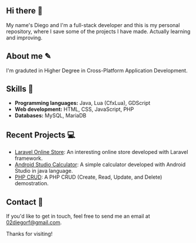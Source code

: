 ## Hi there 👋

My name's Diego and I'm a full-stack developer and this is my personal repository, where I save some of the projects I have made. Actually learning and improving.

## About me ✎

I'm graduted in Higher Degree in Cross-Platform Application Development.

## Skills 🔧

- **Programming languages:** Java, Lua (CfxLua), GDScript
- **Web development:** HTML, CSS, JavaScript, PHP
- **Databases:** MySQL, MariaDB

## Recent Projects 💻

- [Laravel Online Store](https://github.com/DiegR02/LaravelPHP_OnlineStore): An interesting online store developed with Laravel framework.
- [Android Studio Calculator](https://github.com/DiegR02/JavaAndroidStudio_Calculator): A simple calculator developed with Android Studio in java language.
- [PHP CRUD](https://github.com/DiegR02/PHP_CRUD): A PHP CRUD (Create, Read, Update, and Delete) demostration.

## Contact 📱

If you'd like to get in touch, feel free to send me an email at [02diegorf@gmail.com](mailto:02diegorf@gmail.com).

Thanks for visiting!
